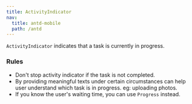 ```yaml
---
title: ActivityIndicator
nav:
  title: antd-mobile
  path: /antd
---
```


`ActivityIndicator` indicates that a task is currently in progress.

### Rules
- Don't stop activity indicator if the task is not completed.
- By providing meaningful texts under certain circumstances can help user understand which task is in progress. eg: uploading photos.
- If you know the user's waiting time, you can use `Progress` instead.

<code src="./demos/basic.tsx" />

<API/>